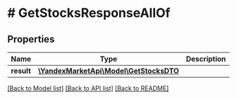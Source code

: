 # # GetStocksResponseAllOf

## Properties

Name | Type | Description | Notes
------------ | ------------- | ------------- | -------------
**result** | [**\YandexMarketApi\Model\GetStocksDTO**](GetStocksDTO.md) |  | [optional]

[[Back to Model list]](../../README.md#models) [[Back to API list]](../../README.md#endpoints) [[Back to README]](../../README.md)
